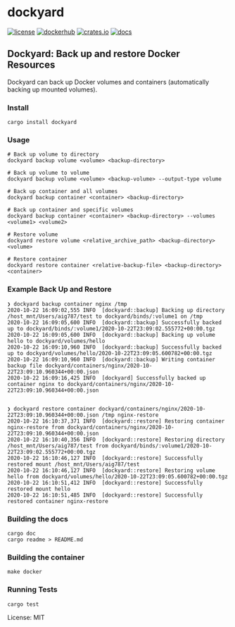 # dockyard

[![license](https://img.shields.io/github/license/aig787/dockyard)](https://opensource.org/licenses/MIT)
[![dockerhub](https://img.shields.io/docker/v/aig787/dockyard?label=dockerhub&sort=semver)](https://hub.docker.com/r/aig787/dockyard)
[![crates.io](https://img.shields.io/crates/v/dockyard)](https://crates.io/crates/dockyard)
[![docs](https://docs.rs/dockyard/badge.svg)](https://docs.rs/dockyard/)

## Dockyard: Back up and restore Docker Resources

Dockyard can back up Docker volumes and containers (automatically backing up mounted volumes).

### Install

```shell
cargo install dockyard
```

### Usage
```shell
# Back up volume to directory
dockyard backup volume <volume> <backup-directory>

# Back up volume to volume
dockyard backup volume <volume> <backup-volume> --output-type volume

# Back up container and all volumes
dockyard backup container <container> <backup-directory>

# Back up container and specific volumes
dockyard backup container <container> <backup-directory> --volumes <volume1> <volume2>

# Restore volume
dockyard restore volume <relative_archive_path> <backup-directory> <volume>

# Restore container
dockyard restore container <relative-backup-file> <backup-directory> <container>
```

### Example Back Up and Restore
```shell
❯ dockyard backup container nginx /tmp
2020-10-22 16:09:02,555 INFO  [dockyard::backup] Backing up directory /host_mnt/Users/aig787/test to dockyard/binds/:volume1 on /tmp
2020-10-22 16:09:05,600 INFO  [dockyard::backup] Successfully backed up to dockyard/binds/:volume1/2020-10-22T23:09:02.555772+00:00.tgz
2020-10-22 16:09:05,600 INFO  [dockyard::backup] Backing up volume hello to dockyard/volumes/hello
2020-10-22 16:09:10,960 INFO  [dockyard::backup] Successfully backed up to dockyard/volumes/hello/2020-10-22T23:09:05.600782+00:00.tgz
2020-10-22 16:09:10,960 INFO  [dockyard::backup] Writing container backup file dockyard/containers/nginx/2020-10-22T23:09:10.960344+00:00.json
2020-10-22 16:09:16,425 INFO  [dockyard] Successfully backed up container nginx to dockyard/containers/nginx/2020-10-22T23:09:10.960344+00:00.json


❯ dockyard restore container dockyard/containers/nginx/2020-10-22T23:09:10.960344+00:00.json /tmp nginx-restore
2020-10-22 16:10:37,371 INFO  [dockyard::restore] Restoring container nginx-restore from dockyard/containers/nginx/2020-10-22T23:09:10.960344+00:00.json
2020-10-22 16:10:40,356 INFO  [dockyard::restore] Restoring directory /host_mnt/Users/aig787/test from dockyard/binds/:volume1/2020-10-22T23:09:02.555772+00:00.tgz
2020-10-22 16:10:46,127 INFO  [dockyard::restore] Successfully restored mount /host_mnt/Users/aig787/test
2020-10-22 16:10:46,127 INFO  [dockyard::restore] Restoring volume hello from dockyard/volumes/hello/2020-10-22T23:09:05.600782+00:00.tgz
2020-10-22 16:10:51,412 INFO  [dockyard::restore] Successfully restored mount hello
2020-10-22 16:10:51,485 INFO  [dockyard::restore] Successfully restored container nginx-restore
```
### Building the docs
```shell
cargo doc
cargo readme > README.md
```

### Building the container
```shell
make docker
```

### Running Tests
```shell
cargo test
```

License: MIT
